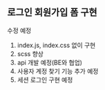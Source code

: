 ## 로그인 회원가입 폼 구현

수정 예정

1. index.js, index.css 없이 구현
2. scss 향상
3. api 개발 예정(BE와 협업)
4. 사용자 계정 찾기 기능 추가 예정
5. 세션 로그인 구현 예정